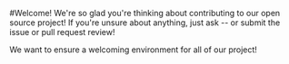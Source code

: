 #Welcome!
We're so glad you're thinking about contributing to our open source project!
If you're unsure about anything, just ask -- or submit the issue or pull request review!

We want to ensure a welcoming environment for all of our project!
